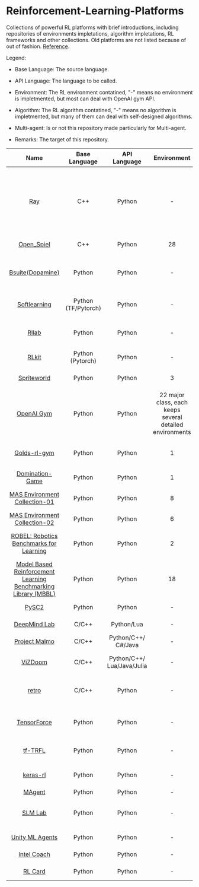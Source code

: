 # Reinforcement-Learning-Platforms
Collections of powerful RL platforms with brief introductions, including repositories of environments impletations, algorithm impletations, RL frameworks and other collections. Old platforms are not listed because of out of fashion. [Reference](https://github.com/aikorea/awesome-rl/blob/master/README.md).

Legend:

* Base Language: The source language.

* API Language: The language to be called.

* Environment: The RL environment contatined, "-" means no environment is impletmented, but most can deal with OpenAI gym API.

* Algorithm: The RL algorithm contatined, "-" means no algorithm is impletmented, but many of them can deal with self-designed algorithms.

* Multi-agent: Is or not this repository made particularly for Multi-agent.

* Remarks: The target of this repository.

| Name | Base Language | API Language | Environment | Algorithm | Multi-agent | Remarks |
| :-----: | :----: | :----: | :----: | :----: | :----: | :----: |
| [Ray](https://github.com/ray-project/ray) | C++ | Python | - | 20+ | N | RL framework, distributed, \[Tune (Scalable Hyperparameter Tuning) / RLlib (Scalable Reinforcement Learn ) / Distributed Training\], accelerate, **able to work for Multi-agent RL**. |
| [Open_Spiel](https://github.com/deepmind/open_spiel) | C++ | Python | 28 | 24 | Y | Game Theory with RL (Multi-agent). |
| [Bsuite(Dopamine)](https://github.com/deepmind/bsuite) | Python | Python | - | - | N | Architecture, architecture research, comprehensive studies, visualization, algorithmic research, instruction |
| [Softlearning](https://github.com/rail-berkeley/softlearning) | Python<br>(TF/Pytorch) | Python | - | 5 | N | Training framework, maximum entropy, continuous, Ray. |
| [Rllab](https://github.com/rll/rllab) | Python | Python | - | 8 | N | Training framework, continuous control tasks, algorithm implementations. |
| [RLkit](https://github.com/vitchyr/rlkit) | Python (Pytorch) | Python | - | 7 | N | Algorithms, PyTorch. |
| [Spriteworld](https://github.com/deepmind/spriteworld) | Python | Python | 3 | - | N | Flexibility, procedurally generating Multi-object scenes, simple interface. |
| [OpenAI Gym](https://github.com/openai/gym) | Python | Python | 22 major class, each keeps several detailed environments | 2+ | N | Toolkit, standardized set of environments and AIP format. Basis for most RL environments. |
| [Golds-rl-gym](https://github.com/cjm715/mgym) | Python | Python | 1 | 2 | Y | Continous control RL algorithms, Multi-agent environments, based on OpenAI Gym API. |
| [Domination-Game](https://github.com/noio/Domination-Game) | Python | Python | 1 | - | Y | Simulation engine, Multi-agent competitive game. |
| [MAS Environment Collection-01](https://github.com/cjm715/mgym) | Python | Python | 8 | - | Y | Collection, Multi-agent OpenAI gym environments. |
| [MAS Environment Collection-02](https://github.com/allentran/golds-rl-gym) | Python | Python | 6 | - | Y | Collection, Multi-agent enviroments. |
| [ROBEL: Robotics Benchmarks for Learning](https://github.com/google-research/robel) | Python | Python | 2 | - | N | Platform, cost-effective robots, associated RL environments, Gym-compliant API. |
| [Model Based Reinforcement Learning Benchmarking Library (MBBL)](https://github.com/WilsonWangTHU/mbbl) | Python | Python | 18 | 18+ | N | Collection of MBRL algorithms, 18 benchmarking environments for MBRL. |
| [PySC2](https://github.com/deepmind/pysc2) | Python | Python | - | 1+ | Y |  StarCraft II Learning Environment (SC2LE). |
| [DeepMind Lab](https://github.com/deepmind/lab) | C/C++ | Python/Lua | - | 1+ | N | Customisable 3D platform. |
| [Project Malmo](https://github.com/Microsoft/malmo) | C/C++ | Python/C++/<br>C#/Java | - | 1+ | N | Minecraft environment. |
| [ViZDoom](https://github.com/Marqt/ViZDoom) | C/C++ | Python/C++/<br>Lua/Java/Julia | - | 1+ | N | Doom-based environment, raw visual information. |
| [retro](https://github.com/openai/retro) | C/C++ | Python | - | 9+ | N | Video game emulators. Supports SNES and Sega Genesis. Compatible with OpenAI gym. |
| [TensorForce](https://github.com/reinforceio/tensorforce) | Python | Python | - | - | N | RL with TensorFlow,  Gitter support, OpenAI Gym/Universe/DeepMind Lab integration. |
| [tf-TRFL](https://github.com/deepmind/trfl/) | Python | Python | - | - | N | TensorFlow, useful building blocks for RL agents. |
| [keras-rl](https://github.com/matthiasplappert/keras-rl) | Python | Python | - | - | N | RL algorithms, Keras, compatibley with OpenAI. |
| [MAgent](https://github.com/geek-ai/MAgent) | Python | Python | - | - | Y | Many-agent RL. 
| [SLM Lab](https://github.com/kengz/SLM-Lab) | Python | Python | - | 16+ | N | Canonical RL algorithms, reusable modular components, reproductivable.
| [Unity ML Agents](https://github.com/Unity-Technologies/ml-agents) | Python | Python | - | 16+ | Y | RL environments, Unity Editor.
| [Intel Coach](https://github.com/NervanaSystems/coach) | Python | Python | - | 9+ | N | Implementations, state-of-the-art algorithms.
| [RL Card](https://github.com/datamllab/rlcard) | Python | Python | - | 8 | Y | Toolkit, card games, environments.
